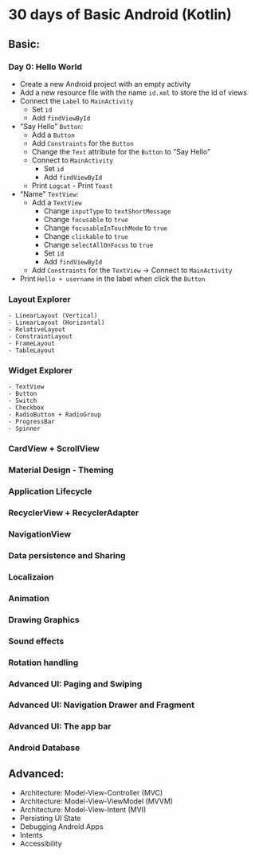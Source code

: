 # 30 days of Basic Android (Kotlin)

## Basic:

### Day 0: Hello World

- Create a new Android project with an empty activity
- Add a new resource file with the name `id.xml` to store the id of views
- Connect the `Label` to `MainActivity`
    - Set `id`
    - Add `findViewById`
- "Say Hello" `Button`:
    - Add a `Button`
    - Add `Constraints` for the `Button`
    - Change the `Text` attribute for the `Button` to "Say Hello"
    - Connect to `MainActivity`
        - Set `id`
        - Add `findViewById`
    - Print `Logcat` - Print `Toast`
- "Name" `TextView`: 
    - Add a `TextView`
        - Change `inputType` to `textShortMessage`
        - Change `focusable` to `true`
        - Change `focusableInTouchMode` to `true`
        - Change `clickable` to `true`
        - Change `selectAllOnFocus` to `true`
        - Set `id`
        - Add `findViewById`
    - Add `Constraints` for the `TextView` -> Connect to `MainActivity`
- Print `Hello + username` in the label when click the `Button`

### Layout Explorer
    - LinearLayout (Vertical)
    - LinearLayout (Horizontal)
    - RelativeLayout
    - ConstraintLayout
    - FrameLayout
    - TableLayout

### Widget Explorer
    - TextView
    - Button
    - Switch
    - Checkbox
    - RadioButton + RadioGroup
    - ProgressBar
    - Spinner
### CardView + ScrollView
### Material Design - Theming
### Application Lifecycle
### RecyclerView + RecyclerAdapter
### NavigationView
### Data persistence and Sharing
### Localizaion
### Animation
### Drawing Graphics
### Sound effects
### Rotation handling 
### Advanced UI: Paging and Swiping
### Advanced UI: Navigation Drawer and Fragment
### Advanced UI: The app bar
### Android Database

## Advanced:

- Architecture: Model-View-Controller (MVC)
- Architecture: Model-View-ViewModel (MVVM)
- Architecture: Model-View-Intent (MVI)
- Persisting UI State
- Debugging Android Apps
- Intents
- Accessibility


